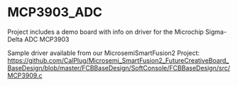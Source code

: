 # MCP3903_ADC

Project includes a demo board with info on driver for the Microchip Sigma-Delta ADC MCP3903

Sample driver available from our MicrosemiSmartFusion2 Project:  https://github.com/CalPlug/Microsemi_SmartFusion2_FutureCreativeBoard_BaseDesign/blob/master/FCBBaseDesign/SoftConsole/FCBBaseDesign/src/MCP3909.c